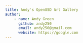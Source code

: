 ```yaml
---
title: Andy's OpenUSD Art Gallery
author: 
    - name: Andy Green
      github: andy250
      email: andy250@gmail.com
      website: https://google.com
---
```



